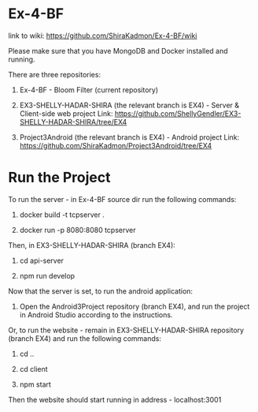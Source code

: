 # Ex-4-BF

link to wiki:
https://github.com/ShiraKadmon/Ex-4-BF/wiki 

Please make sure that you have MongoDB and Docker installed and running.

There are three repositories:

  1) Ex-4-BF - Bloom Filter (current repository)
  
  2) EX3-SHELLY-HADAR-SHIRA (the relevant branch is EX4) - Server & Client-side web project
    Link: https://github.com/ShellyGendler/EX3-SHELLY-HADAR-SHIRA/tree/EX4
  
  3) Project3Android (the relevant branch is EX4) - Android project
    Link: https://github.com/ShiraKadmon/Project3Android/tree/EX4

# Run the Project
To run the server - in Ex-4-BF source dir run the following commands:

  1) docker build -t tcpserver .
  
  2) docker run -p 8080:8080 tcpserver


Then, in EX3-SHELLY-HADAR-SHIRA (branch EX4):

  1) cd api-server
  
  2) npm run develop


Now that the server is set, to run the android application:

  1) Open the Android3Project repository (branch EX4), and run the project in Android Studio according to the instructions.


Or, to run the website - remain in EX3-SHELLY-HADAR-SHIRA repository (branch EX4) and run the following commands:

  1) cd ..
  
  2) cd client
  
  3) npm start

  Then the website should start running in address - localhost:3001
